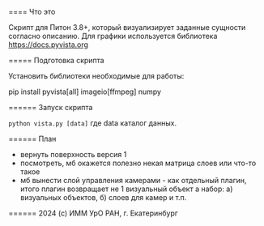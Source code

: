 ==== Что это

Скрипт для Питон 3.8+, который визуализирует заданные сущности согласно описанию.
Для графики используется библиотека https://docs.pyvista.org

===== Подготовка скрипта

Установить библиотеки необходимые для работы:

pip install pyvista[all] imageio[ffmpeg] numpy

====== Запуск скрипта

`python vista.py [data]`
где data каталог данных.

====== План
- вернуть поверхность версия 1
- посмотреть, мб окажется полезно некая матрица слоев или что-то такое
- мб вынести слой управления камерами - как отдельный плагин,
итого плагин возвращает не 1 визуальный объект а набор: а) визуальных объектов, 
б) слоев для камер и т.п.

======
2024 (c) ИММ УрО РАН, г. Екатеринбург
